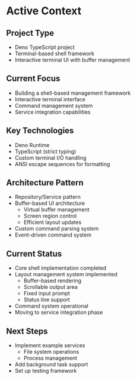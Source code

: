 # Active Context

## Project Type
- Deno TypeScript project
- Terminal-based shell framework
- Interactive terminal UI with buffer management

## Current Focus
- Building a shell-based management framework
- Interactive terminal interface
- Command management system
- Service integration capabilities

## Key Technologies
- Deno Runtime
- TypeScript (strict typing)
- Custom terminal I/O handling
- ANSI escape sequences for formatting

## Architecture Pattern
- Repository/Service pattern
- Buffer-based UI architecture
   - Virtual buffer management
   - Screen region control
   - Efficient layout updates
- Custom command parsing system
- Event-driven command system

## Current Status
- Core shell implementation completed
- Layout management system implemented
   - Buffer-based rendering
   - Scrollable output area
   - Fixed input prompt
   - Status line support
- Command system operational
- Moving to service integration phase

## Next Steps
- Implement example services
   - File system operations
   - Process management
- Add background task support
- Set up testing framework